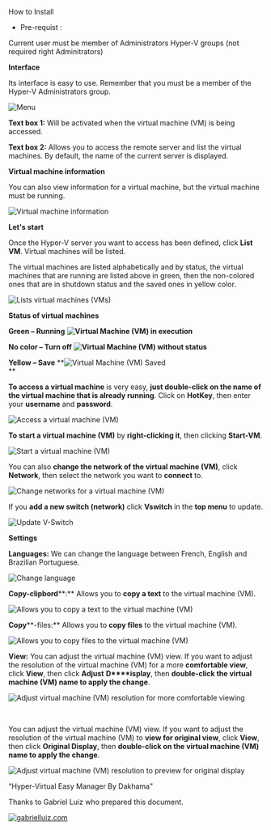 How to Install

* Pre-requist : 

Current user must be member of Administrators Hyper-V groups (not required right Adminitrators)

  

**Interface**

Its interface is easy to use. Remember that you must be a member of the Hyper-V Administrators group.

![Menu](pictures/menu-1-2.png "Menu")

**Text box 1:** Will be activated when the virtual machine (VM) is being accessed.

**Text box 2:** Allows you to access the remote server and list the virtual machines. By default, the name of the current server is displayed.

**Virtual machine information**

You can also view information for a virtual machine, but the virtual machine must be running.

![Virtual machine information](pictures/infor-vm.png "Virtual machine information")

  

**Let's start**

Once the Hyper-V server you want to access has been defined, click **List VM**. Virtual machines will be listed.

The virtual machines are listed alphabetically and by status, the virtual machines that are running are listed above in green, then the non-colored ones that are in shutdown status and the saved ones in yellow color.

![Lists virtual machines (VMs)](pictures/list-vms.png "Lists virtual machines (VMs)")

  

**Status of virtual machines**

**Green – Running** **![Virtual Machine (VM) in execution](pictures/green-status-vms.png "Virtual Machine (VM) in execution")**

**No color – Turn off** **![Virtual Machine (VM) without status](pictures/no-status-vms.png "Virtual Machine (VM) without status")**

**Yellow – Save** **![Virtual Machine (VM) Saved](pictures/yellow-status-vms.png "Virtual Machine (VM) Saved")  
**

**To access a virtual machine** is very easy, **just double-click on the name of the virtual machine that is already running**. Click on **HotKey**, then enter your **username** and **password**.

![Access a virtual machine (VM)](pictures/vm-access.gif "Access a virtual machine (VM)")

  

**To start a virtual machine (VM)** by **right-clicking it**, then clicking **Start-VM**.

![Start a virtual machine (VM)](pictures/start-vm.gif "Start a virtual machine (VM)")

  

You can also **change the network of the virtual machine (VM)**, click **Network**, then select the network you want to **connect** to.

![Change networks for a virtual machine (VM)](pictures/network-vm.gif "Change networks for a virtual machine (VM)")

  

If you **add a new switch (network)** click **Vswitch** in the **top menu** to update.

![Update V-Switch](pictures/new-vswtich.gif "Update V-Switch")

  

**Settings**

**Languages:** We can change the language between French, English and Brazilian Portuguese.

![Change language](pictures/language.gif "Change language")

**Copy-clipbord****:** Allows you to **copy a text** to the virtual machine (VM).

![Allows you to copy a text to the virtual machine (VM)](pictures/copy-clipbord.gif "Allows you to copy a text to the virtual machine (VM)")

**Copy****\-files:** Allows you to **copy files** to the virtual machine (VM).

![Allows you to copy files to the virtual machine (VM)](pictures/copy-files.gif "Allows you to copy files to the virtual machine (VM)") 

**View:** You can adjust the virtual machine (VM) view. If you want to adjust the resolution of the virtual machine (VM) for a more **comfortable view**, click **View**, then click **Adjust** **D****isplay**, then **double-click the virtual machine (VM) name to apply the change**.

![Adjust virtual machine (VM) resolution for more comfortable viewing](pictures/adjust-display.gif "Adjust virtual machine (VM) resolution for more comfortable viewing") 

   

You can adjust the virtual machine (VM) view. If you want to adjust the resolution of the virtual machine (VM) to **view for original view**, click **View**, then click **Original Display**, then **double-click on the virtual machine (VM) name to apply the change**.

![Adjust virtual machine (VM) resolution to preview for original display](pictures/original-display.gif "Adjust virtual machine (VM) resolution to preview for original display")

  

“Hyper-Virtual Easy Manager By Dakhama"

Thanks to Gabriel Luiz who prepared this document.

[![gabrielluiz.com](pictures/logo%202.png "gabrielluiz.com")](https://gabrielluiz.com/)
